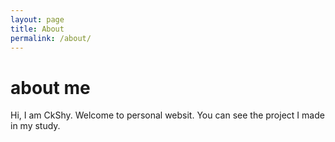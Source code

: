 ```yaml
---
layout: page
title: About
permalink: /about/
---
```


# about me 
Hi, I am CkShy. Welcome to personal websit. You can see the project I made in my study.